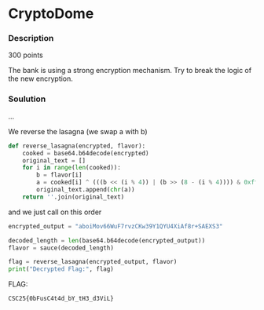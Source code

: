 # CryptoDome

### Description

300 points

The bank is using a strong encryption mechanism. Try to break the logic of the new encryption.

### Soulution

...

We reverse the lasagna (we swap a with b)

```python
def reverse_lasagna(encrypted, flavor):
    cooked = base64.b64decode(encrypted)
    original_text = []
    for i in range(len(cooked)):
        b = flavor[i]
        a = cooked[i] ^ (((b << (i % 4)) | (b >> (8 - (i % 4)))) & 0xff)
        original_text.append(chr(a))
    return ''.join(original_text)
```

and we just call on this order

```python
encrypted_output = "aboiMov66WuF7rvzCKw39Y1QYU4XiAf8r+SAEXS3"

decoded_length = len(base64.b64decode(encrypted_output))
flavor = sauce(decoded_length)

flag = reverse_lasagna(encrypted_output, flavor)
print("Decrypted Flag:", flag)
```

FLAG:

`CSC25{0bFusC4t4d_bY_tH3_d3ViL}`
